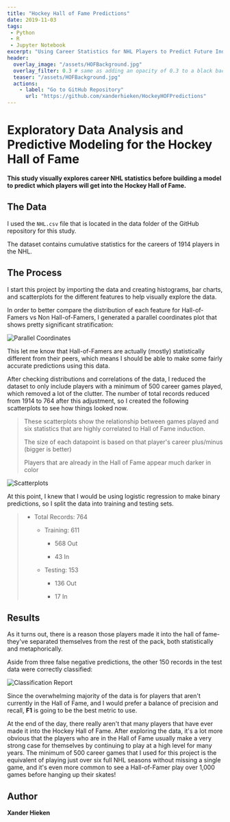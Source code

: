 ```yaml
---
title: "Hockey Hall of Fame Predictions"
date: 2019-11-03
tags:
 - Python
 - R
 - Jupyter Notebook
excerpt: "Using Career Statistics for NHL Players to Predict Future Inductees to the Hockey Hall of Fame"
header:
  overlay_image: "/assets/HOFBackground.jpg"
  overlay_filter: 0.3 # same as adding an opacity of 0.3 to a black background
  teaser: "/assets/HOFBackground.jpg"
  actions:
    - label: "Go to GitHub Repository"
      url: "https://github.com/xanderhieken/HockeyHOFPredictions"
---
```


# Exploratory Data Analysis and Predictive Modeling for the Hockey Hall of Fame

**This study visually explores career NHL statistics before building a model to predict which players will get into the Hockey Hall of Fame.**

## The Data
I used the `NHL.csv` file that is located in the data folder of the GitHub repository for this study.

The dataset contains cumulative statistics for the careers of 1914 players in the NHL.

## The Process
I start this project by importing the data and creating histograms, bar charts, and scatterplots for the different features to help visually explore the data.

In order to better compare the distribution of each feature for Hall-of-Famers vs Non Hall-of-Famers, I generated a parallel coordinates plot that shows pretty significant stratification:

![Parallel Coordinates](https://xanderhieken.github.io/assets/ParallelCoord.png)

This let me know that Hall-of-Famers are actually (mostly) statistically different from their peers, which means I should be able to make some fairly accurate predictions using this data.

After checking distributions and correlations of the data, I reduced the dataset to only include players with a minimum of 500 career games played, which removed a lot of the clutter. The number of total records reduced from 1914 to 764 after this adjustment, so I created the following scatterplots to see how things looked now.

>These scatterplots show the relationship between games played and six statistics that are highly correlated to Hall of Fame induction.
>
>The size of each datapoint is based on that player's career plus/minus (bigger is better)
>
>Players that are already in the Hall of Fame appear much darker in color

![Scatterplots](https://xanderhieken.github.io/assets/HHOFScatterplots.jpg)

At this point, I knew that I would be using logistic regression to make binary predictions, so I split the data into training and testing sets.

>* Total Records: 764
>
>	* Training: 611
>
>		* 568 Out
>
>		* 43 In
>
>	* Testing: 153
>
>		* 136 Out
>
>		* 17 In

## Results
As it turns out, there is a reason those players made it into the hall of fame- they've separated themselves from the rest of the pack, both statistically and metaphorically.

Aside from three false negative predictions, the other 150 records in the test data were correctly classified:

![Classification Report](https://xanderhieken.github.io/assets/HHOFCR.png)

Since the overwhelming majority of the data is for players that aren't currently in the Hall of Fame, and I would prefer a balance of precision and recall, **F1** is going to be the best metric to use. 

At the end of the day, there really aren't that many players that have ever made it into the Hockey Hall of Fame. After exploring the data, it's a lot more obvious that the players who are in the Hall of Fame usually make a very strong case for themselves by continuing to play at a high level for many years. The minimum of 500 career games that I used for this project is the equivalent of playing just over six full NHL seasons without missing a single game, and it's even more common to see a Hall-of-Famer play over 1,000 games before hanging up their skates!

## Author
**Xander Hieken**
